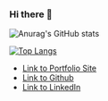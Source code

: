 ### Hi there 👋
![Anurag's GitHub stats](https://github-readme-stats.vercel.app/api?username=vubao2303&show_icons=true&theme=nightowl)
<!--
**vubao2303/vubao2303** is a ✨ _special_ ✨ repository because its `README.md` (this file) appears on your GitHub profile.

Here are some ideas to get you started:

- 🔭 I’m currently working on ...
- 🌱 I’m currently learning ...
- 👯 I’m looking to collaborate on ...
- 🤔 I’m looking for help with ...
- 💬 Ask me about ...
- 📫 How to reach me: ...
- 😄 Pronouns: ...
- ⚡ Fun fact: ...
-->
[![Top Langs](https://github-readme-stats.vercel.app/api/top-langs/?username=vubao2303)](https://github.com//github-readme-stats)
- [Link to Portfolio Site](https://vubao2303.github.io/portfolio/)
- [Link to Github](https://github.com/vubao2303)
- [Link to LinkedIn](https://www.linkedin.com/in/tram-vu-866250121/)
